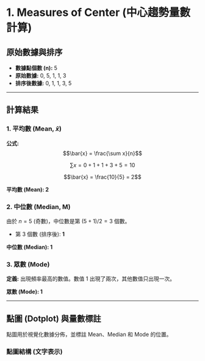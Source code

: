 # 1. Measures of Center (中心趨勢量數計算)

## 原始數據與排序
* **數據點個數 (n):** 5
* **原始數據:** 0, 5, 1, 1, 3
* **排序後數據:** 0, 1, 1, 3, 5

---

## 計算結果

### 1. 平均數 (Mean, $\bar{x}$)

**公式:** $$\bar{x} = \frac{\sum x}{n}$$

$$\sum x = 0 + 1 + 1 + 3 + 5 = 10$$

$$\bar{x} = \frac{10}{5} = 2$$

**平均數 (Mean): 2**

### 2. 中位數 (Median, M)

由於 $n=5$ (奇數)，中位數是第 $(5+1)/2 = 3$ 個數。

* 第 3 個數 (排序後): **1**

**中位數 (Median): 1**

### 3. 眾數 (Mode)

**定義:** 出現頻率最高的數值。數值 1 出現了兩次，其他數值只出現一次。

**眾數 (Mode): 1**

---

## 點圖 (Dotplot) 與量數標註

點圖用於視覺化數據分佈，並標註 Mean、Median 和 Mode 的位置。

### 點圖結構 (文字表示)
